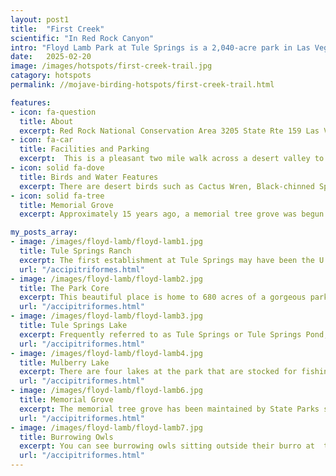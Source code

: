```yaml
---
layout: post1
title:  "First Creek"
scientific: "In Red Rock Canyon"
intro: "Floyd Lamb Park at Tule Springs is a 2,040-acre park in Las Vegas, Nevada. The park is centered on Tule Springs, a series of small lakes that formed an oasis in this part of the Mojave Desert. One of the larger urban retreats in the Las Vegas Valley, Tule Springs was once considered to be far out of town but is now circled by development. The park includes the Tule Springs Ranch, Tule Springs Archaeological Site, Tule Springs Wash and four ponds available for fishing. Given the presence of water and riparian habitats, Floyd Lamb Park and the surrounding areas are a magnet for birds, animals and insects of all kinds. The combination of Corn Creek at the Desert Wildlife Preservation Refuge and Floyd Lamb Park at Tule Springs forms the birding hub for people in the Northwest part of Las Vegas. This is balanced by the opposite birding hub of the Henderson Bird Viewing Preserve, the Wetlands Park, the Las Vegas Wash and Sunset Park in the southeast of Las Vegas."
date:   2025-02-20
image: /images/hotspots/first-creek-trail.jpg
catagory: hotspots
permalink: //mojave-birding-hotspots/first-creek-trail.html

features:
- icon: fa-question
  title: About
  excerpt: Red Rock National Conservation Area 3205 State Rte 159 Las Vegas<br>free
- icon: fa-car
  title: Facilities and Parking
  excerpt:  This is a pleasant two mile walk across a desert valley to a little waterfall with cottonwood trees, willows, and other shade trees. Except for the last few feet, the hike follows a well-maintained trail. At the falls, the route follows a use-trail down the side of the wash to the falls. No restroom or other facilitioes.
- icon: solid fa-dove
  title: Birds and Water Features
  excerpt: There are desert birds such as Cactus Wren, Black-chinned Sparrow and Ladder-backed Woodpecker are present through most of the hike. At higher elevation Woodhouse's Jay, bushtits and other small birds
- icon: solid fa-tree
  title: Memorial Grove
  excerpt: Approximately 15 years ago, a memorial tree grove was begun in Floyd Lamb Park, south of Mulberry Lake and east of Willow Lake, to serve as a place where families of murder victims could plant trees in memory of loved ones. The Pinegrove can be a good area for birding, especially in fall winter and spring.

my_posts_array:
- image: /images/floyd-lamb/floyd-lamb1.jpg
  title: Tule Springs Ranch
  excerpt: The first establishment at Tule Springs may have been the U.S. Hotel owned by a Mr. Levandowski (around 1905). In 1916 a Mormon settler, Bert Nay, filed for water rights on the site. Nay sold the ranch to Gilbert Hefner in 1928, who owned the property until 1941 when he sold it to Sheriff Gene Ward, who in turn sold it to Prosper Jacob Goumond. Most of the buildings on the ranch date from the 1940s, when Goumond was developing the Tule Springs Ranch into a “divorce ranch.” The Water Tower is one of the most prominent buildings in the historic area of the Park. It is the tallest structure and one of the first constructed during Goumond’s ownership of the ranch.
  url: "/accipitriformes.html"
- image: /images/floyd-lamb/floyd-lamb2.jpg
  title: The Park Core
  excerpt: This beautiful place is home to 680 acres of a gorgeous park filled with lush vegetation, beautiful views of the lake, mountain ranges in the distance, and loads of birds and other wildlife for you to enjoy and appreciate. The developed sections are balanced by more undeveloped but still beautiful desert plants and ecosystems. The Park Core includes recreation facilities, the historic Tule Springs Ranch, and two private equestrian facilities, operated by one equestrian company, which lease land for stables, fenced training areas, and offices.
  url: "/accipitriformes.html"
- image: /images/floyd-lamb/floyd-lamb3.jpg
  title: Tule Springs Lake
  excerpt: Frequently referred to as Tule Springs or Tule Springs Pond, this stocked fishing pond is one of a series of four ponds. These ponds were constructed on the site of a historic pond and marsh complex that was used by Native Americans for thousands of years before the recent settlement of southern Nevada.
  url: "/accipitriformes.html"
- image: /images/floyd-lamb/floyd-lamb4.jpg
  title: Mulberry Lake
  excerpt: There are four lakes at the park that are stocked for fishing. Tule Springs Lake is the largest of the lakes in the park followed by, Mulberry Lake, then Cottonwood Lake, and then Desert Willow Lake. There are a nice collection of both domestic and wild geese and ducks at most times of the year. The collection of birds is much like that of Sunset Park with cormorants, geese and ducks during all but the hottest times of summer.
  url: "/accipitriformes.html"
- image: /images/floyd-lamb/floyd-lamb6.jpg
  title: Memorial Grove
  excerpt: The memorial tree grove has been maintained by State Parks staff and by the families. An obelisk near a sitting area designates the location and significance of the tree grove. Small plaques near the planted trees recognize the names of the deceased. When the Park is transfered into city ownership, the memorial tree grove will continue to be maintained by the City of Las Vegas. 
  url: "/accipitriformes.html"
- image: /images/floyd-lamb/floyd-lamb7.jpg
  title: Burrowing Owls
  excerpt: You can see burrowing owls sitting outside their burro at  the Rainbow Owl Preserve and at Floyd Lamb Park. Unlike other owls, the burrowing owl is active day and night, but is mainly crepuscular, favoring dawn and dusk hunting trips. It hunts more insects during the day and more mammals during the night
  url: "/accipitriformes.html"
---
```



<p></p>
